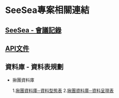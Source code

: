 # SeeSea專案相關連結

## [SeeSea - 會議記錄](https://hackmd.io/@lee0709/r1FyjN5zO/https%3A%2F%2Fhackmd.io%2FV_0UDA6NQFyBlctLVPaW_A)

## [API文件](https://docs.google.com/document/d/1Nwc3CfPd3YkT6qtKus5A8RUsG_Py7kxJlcYJv9lmyUM/edit#heading=h.nee3gqf87xwb)

## 資料庫 - 資料表規劃
* 揪團資料庫

    1.[揪團資料庫─資料型態表](https://docs.google.com/spreadsheets/d/1FLy5JTszTBw7r-YYCXImqHh12D2NEJKSS0ZlvEhrZ7g/edit?usp=sharing)
    2.[揪團資料庫─資料呈現表](https://docs.google.com/spreadsheets/d/16YHBAoPphquBzfzkNdWiiWX03xVEmGklYgvzX6tbmT0/edit?usp=sharing)
